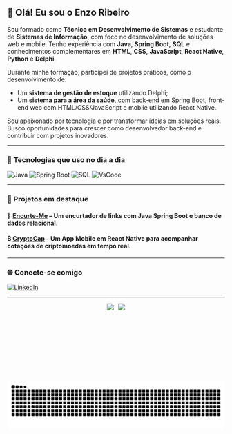 ## 👋 Olá! Eu sou o Enzo Ribeiro

Sou formado como **Técnico em Desenvolvimento de Sistemas** e estudante de **Sistemas de Informação**, com foco no desenvolvimento de soluções web e mobile. Tenho experiência com **Java**, **Spring Boot**, **SQL** e conhecimentos complementares em **HTML**, **CSS**, **JavaScript**, **React Native**, **Python** e **Delphi**.

Durante minha formação, participei de projetos práticos, como o desenvolvimento de:
- Um **sistema de gestão de estoque** utilizando Delphi;
- Um **sistema para a área da saúde**, com back-end em Spring Boot, front-end web com HTML/CSS/JavaScript e mobile utilizando React Native.

Sou apaixonado por tecnologia e por transformar ideias em soluções reais. Busco oportunidades para crescer como desenvolvedor back-end e contribuir com projetos inovadores.

---

### 🚀 Tecnologias que uso no dia a dia

![Java](https://img.shields.io/badge/Java-ED8B00?style=for-the-badge&logo=java&logoColor=white)
![Spring Boot](https://img.shields.io/badge/Spring_Boot-6DB33F?style=for-the-badge&logo=spring-boot&logoColor=white)
![SQL](https://img.shields.io/badge/MySQL-005C84?style=for-the-badge&logo=mysql&logoColor=white)
![VsCode](https://img.shields.io/badge/Visual_Studio_Code-0078D4?style=for-the-badge&logo=visual%20studio%20code&logoColor=white)

---

### 📌 Projetos em destaque

#### 🔗 [**Encurte-Me**](https://github.com/EnzoRibeiro0/encurte-me) – Um encurtador de links com Java Spring Boot e banco de dados relacional.
####  ₿  [**CryptoCap**](https://github.com/EnzoRibeiro0/CryptoCap) - Um App Mobile em React Native para acompanhar cotações de criptomoedas em tempo real.

---

### 🌐 Conecte-se comigo

[![LinkedIn](https://img.shields.io/badge/LinkedIn-0077B5?style=for-the-badge&logo=linkedin&logoColor=white)](https://www.linkedin.com/in/enzo-ribeiro-da-silva-117887255)

---

<div style="display: flex; justify-content: center; align-items: flex-start; gap: 10px;">
  <img height="180"
       src="https://github-readme-stats.vercel.app/api?username=EnzoRibeiro0&show_icons=true&title_color=ffffff&icon_color=810CA8&text_color=9f9f9f&bg_color=151515" />
  <img height="180"
       src="https://github-readme-stats.vercel.app/api/top-langs/?username=EnzoRibeiro0&layout=donut&title_color=ffffff&icon_color=810CA8&text_color=9f9f9f&bg_color=151515" />
</div>

<picture>
  <source media="(prefers-color-scheme: dark)" srcset="https://raw.githubusercontent.com/EnzoRibeiro0/EnzoRibeiro0/output/github-contribution-grid-snake-dark.svg" />
  <source media="(prefers-color-scheme: light)" srcset="https://raw.githubusercontent.com/EnzoRibeiro0/EnzoRibeiro0/output/github-contribution-grid-snake.svg" />
  <img alt="snake animation" src="https://raw.githubusercontent.com/EnzoRibeiro0/EnzoRibeiro0/output/github-contribution-grid-snake.svg" />
</picture>
